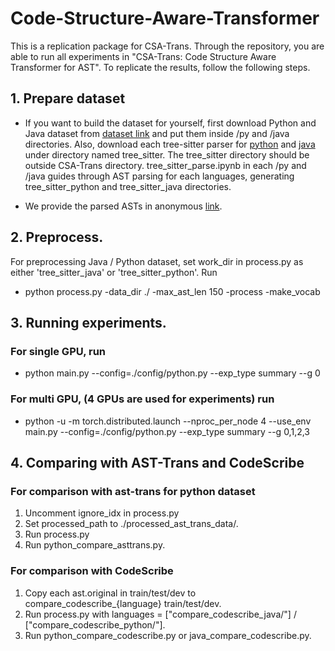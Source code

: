 # Code-Structure-Aware-Transformer
This is a replication package for CSA-Trans.
Through the repository, you are able to run all experiments in "CSA-Trans: Code Structure Aware Transformer for AST". To replicate the results, follow the following steps.

## 1. Prepare dataset
- If you want to build the dataset for yourself, first download Python and Java dataset from [dataset link](https://github.com/wasiahmad/NeuralCodeSum/tree/master/data) and put them inside /py and /java directories. Also, download each tree-sitter parser for [python](https://github.com/tree-sitter/tree-sitter-python) and [java](https://github.com/tree-sitter/tree-sitter-java) under directory named tree_sitter. The tree_sitter directory should be outside CSA-Trans directory. tree_sitter_parse.ipynb in each /py and /java guides through AST parsing for each languages, generating tree_sitter_python and tree_sitter_java directories.

- We provide the parsed ASTs in anonymous [link](https://figshare.com/s/f99c4cfda5f78bd04406).

## 2. Preprocess.
For preprocessing Java / Python dataset, set work_dir in process.py as either 'tree_sitter_java' or 'tree_sitter_python'. Run 
- python process.py -data_dir ./ -max_ast_len 150 -process -make_vocab

## 3. Running experiments.
### For single GPU, run 
- python main.py --config=./config/python.py --exp_type summary --g 0
### For multi GPU, (4 GPUs are used for experiments) run
- python -u -m torch.distributed.launch --nproc_per_node 4 --use_env main.py --config=./config/python.py --exp_type summary --g 0,1,2,3

## 4. Comparing with AST-Trans and CodeScribe

### For comparison with ast-trans for python dataset
1. Uncomment ignore_idx in process.py 
2. Set processed_path to ./processed_ast_trans_data/. 
3. Run process.py 
4. Run python_compare_asttrans.py.

### For comparison with CodeScribe
1. Copy each ast.original in train/test/dev to compare_codescribe_{language} train/test/dev.
2. Run process.py with languages = ["compare_codescribe_java/"] / ["compare_codescribe_python/"].
3. Run python_compare_codescribe.py or java_compare_codescribe.py.
